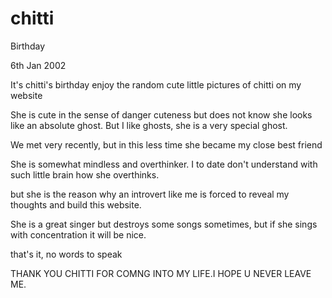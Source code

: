 # chitti
Birthday   

6th Jan 2002

It's chitti's birthday 
enjoy the random cute little pictures of chitti on my website

She is cute in the sense of danger cuteness but does not know she looks like an absolute ghost.
But I like ghosts, she is a very special ghost.

We met very recently, but in this less time she became my close best friend 

She is somewhat mindless and overthinker. I to date don't understand with such little brain how she overthinks.

but she is the reason why an introvert like me is forced to reveal my thoughts and build this website.

She is a great singer but destroys some songs sometimes, but if she sings with concentration it will be nice. 

that's it, no words to speak

THANK YOU CHITTI FOR COMNG INTO MY LIFE.I HOPE U NEVER LEAVE ME.

